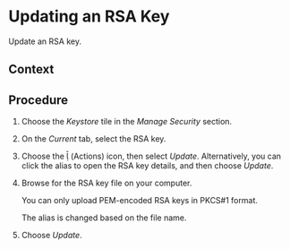 <!-- loioee6bf92c05274dc3968a39116613c2e8 -->

<link rel="stylesheet" type="text/css" href="../css/sap-icons.css"/>

# Updating an RSA Key

Update an RSA key.



<a name="loioee6bf92c05274dc3968a39116613c2e8__context_w31_tgt_cwb"/>

## Context



<a name="loioee6bf92c05274dc3968a39116613c2e8__steps_wxq_fhn_j2b"/>

## Procedure

1.  Choose the *Keystore* tile in the *Manage Security* section.

2.  On the *Current* tab, select the RSA key.

3.  Choose the <span class="SAP-icons-V5"></span> \(Actions\) icon, then select *Update*. Alternatively, you can click the alias to open the RSA key details, and then choose *Update*.

4.  Browse for the RSA key file on your computer.

    You can only upload PEM-encoded RSA keys in PKCS\#1 format.

    The alias is changed based on the file name.

5.  Choose *Update*.


